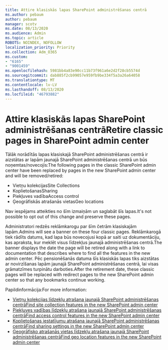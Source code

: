 ```yaml
---
title: Attire klasiskās lapas SharePoint administrēšanas centrā
ms.author: pebaum
author: pebaum
manager: scotv
ms.date: 08/13/2020
ms.audience: Admin
ms.topic: article
ROBOTS: NOINDEX, NOFOLLOW
localization_priority: Priority
ms.collection: Adm_O365
ms.custom:
- "6165"
- "9001459"
ms.openlocfilehash: 5981bb4a83e90cc11b73f961a6e2d2f28cb5574d
ms.sourcegitcommit: dab885f2cb99057e959fb9be334f5a3a26a64058
ms.translationtype: MT
ms.contentlocale: lv-LV
ms.lasthandoff: 08/13/2020
ms.locfileid: "46793882"
---
```

# <a name="retire-classic-pages-in-sharepoint-admin-center"></a><span data-ttu-id="fbc29-102">Attire klasiskās lapas SharePoint administrēšanas centrā</span><span class="sxs-lookup"><span data-stu-id="fbc29-102">Retire classic pages in SharePoint admin center</span></span>

<span data-ttu-id="fbc29-103">Tālāk norādītās lapas klasiskajā SharePoint administrēšanas centrā ir aizstātas ar lapām jaunajā SharePoint administrēšanas centrā un būs noņemtas/novecojis:</span><span class="sxs-lookup"><span data-stu-id="fbc29-103">The following pages in the classic SharePoint admin center have been replaced by pages in the new SharePoint admin center and will be removed/retired:</span></span> 

- <span data-ttu-id="fbc29-104">Vietņu kolekcijas</span><span class="sxs-lookup"><span data-stu-id="fbc29-104">Site Collections</span></span> 
- <span data-ttu-id="fbc29-105">Koplietošanas</span><span class="sxs-lookup"><span data-stu-id="fbc29-105">Sharing</span></span>
- <span data-ttu-id="fbc29-106">Piekļuves vadība</span><span class="sxs-lookup"><span data-stu-id="fbc29-106">Access control</span></span>
- <span data-ttu-id="fbc29-107">Ģeogrāfiskās atrašanās vietas</span><span class="sxs-lookup"><span data-stu-id="fbc29-107">Geo locations</span></span>

<span data-ttu-id="fbc29-108">Nav iespējams atteikties no šīm izmaiņām un saglabāt šīs lapas.</span><span class="sxs-lookup"><span data-stu-id="fbc29-108">It's not possible to opt out of this change and preserve these pages.</span></span>

<span data-ttu-id="fbc29-109">Administratori redzēs reklāmkarogu par šīm četrām klasiskajām lapām.</span><span class="sxs-lookup"><span data-stu-id="fbc29-109">Admins will see a banner on these four classic pages.</span></span> <span data-ttu-id="fbc29-110">Reklāmkarogā tiek rādīts datums, kad lapa būs novecojusi kopā ar saiti uz dokumentāciju, kas apraksta, kur meklēt visus līdzekļus jaunajā administrēšanas centrā.</span><span class="sxs-lookup"><span data-stu-id="fbc29-110">The banner displays the date the page will be retired along with a link to documentation that describes where to find all the features in the new admin center.</span></span> <span data-ttu-id="fbc29-111">Pēc pensionēšanās datuma šīs klasiskās lapas tiks aizstātas ar novirzīšanas lapām jaunajā SharePoint administrēšanas centrā, lai visas grāmatzīmes turpinātu darboties.</span><span class="sxs-lookup"><span data-stu-id="fbc29-111">After the retirement date, these classic pages will be replaced with redirect pages to the new SharePoint admin center so that any bookmarks continue working.</span></span>
  
<span data-ttu-id="fbc29-112">Papildinformācija:</span><span class="sxs-lookup"><span data-stu-id="fbc29-112">For more information:</span></span>

- [<span data-ttu-id="fbc29-113">Vietņu kolekcijas līdzekļu atrašana jaunajā SharePoint administrēšanas centrā</span><span class="sxs-lookup"><span data-stu-id="fbc29-113">Find site collection features in the new SharePoint admin center</span></span>](https://docs.microsoft.com/sharepoint/site-collections-page)
- [<span data-ttu-id="fbc29-114">Piekļuves vadības līdzekļu atrašana jaunajā SharePoint administrēšanas centrā</span><span class="sxs-lookup"><span data-stu-id="fbc29-114">Find access control features in the new SharePoint admin center</span></span>](https://docs.microsoft.com/sharepoint/control-access)
- [<span data-ttu-id="fbc29-115">Koplietošanas iestatījumu atrašana jaunajā SharePoint administrēšanas centrā</span><span class="sxs-lookup"><span data-stu-id="fbc29-115">Find sharing settings in the new SharePoint admin center</span></span>](https://docs.microsoft.com/sharepoint/sharing-settings)
- [<span data-ttu-id="fbc29-116">Ģeogrāfisko atrašanās vietas līdzekļu atrašana jaunajā SharePoint administrēšanas centrā</span><span class="sxs-lookup"><span data-stu-id="fbc29-116">Find geo location features in the new SharePoint admin center</span></span>](https://docs.microsoft.com/sharepoint/manage-geo-locations)